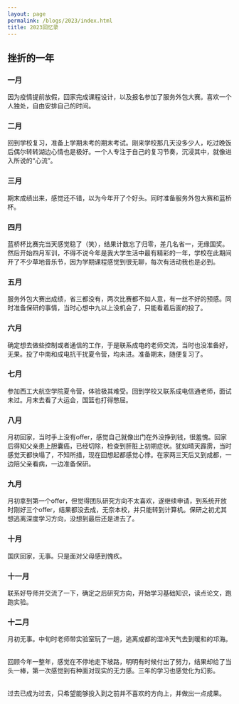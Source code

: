 ```yaml
---
layout: page
permalink: /blogs/2023/index.html
title: 2023回忆录
---
```


## 挫折的一年

### 一月

因为疫情提前放假，回家完成课程设计，以及报名参加了服务外包大赛。喜欢一个人独处，自由安排自己的时间。

### 二月

回到学校复习，准备上学期未考的期末考试。刚来学校那几天没多少人，吃过晚饭后偶尔转转湖边心情也是极好。一个人专注于自己的复习节奏，沉浸其中，就像进入所说的“心流”。

### 三月

期末成绩出来，感觉还不错，以为今年开了个好头。同时准备服务外包大赛和蓝桥杯。

### 四月

蓝桥杯比赛完当天感觉稳了（笑），结果计数忘了归零，差几名省一，无缘国奖。然后开始四月军训，不得不说今年是我大学生活中最有精彩的一年，学校在此期间开了不少草地音乐节，因为学期课程感觉到很无聊，每次有活动我也是必到。

### 五月

服务外包大赛出成绩，省三都没有，两次比赛都不如人意，有一丝不好的预感。同时准备保研的事情，当时心想中九以上没机会了，只能看着后面的投了。

### 六月

确定想去做些控制或者通信的工作，于是联系成电的老师交流，当时也没准备好，无果。投了中南和成电抗干扰夏令营，均未进。准备期末，随便复习了。

### 七月

参加西工大航空学院夏令营，体验极其难受。回到学校又联系成电信通老师，面试未过。月末去看了大运会，国篮也打得憋屈。

### 八月

月初回家，当时手上没有offer，感觉自己就像出门在外没挣到钱，很羞愧。回家后得知父亲患上胆囊癌，已经切除，检查到肝脏上初期症状。犹如晴天霹雳，当时感觉天都快塌了，不知所措，现在回想起都感觉心悸。在家两三天后又到成都，一边陪父亲看病，一边准备保研。

### 九月

月初拿到第一个offer，但觉得团队研究方向不太喜欢，遂继续申请，到系统开放时刚好三个offer，结果都没去成，无奈本校，并只能转到计算机。保研之初尤其想逃离深度学习方向，没想到最后还是进去了。

### 十月

国庆回家，无事。只是面对父母感到愧疚。

### 十一月

联系好导师并交流了一下，确定之后研究方向，开始学习基础知识，读点论文，跑跑实验。

### 十二月

月初无事。中旬时老师带实验室玩了一趟，逃离成都的湿冷天气去到暖和的邛海。


<br> 回顾今年一整年，感觉在不停地走下坡路，明明有时候付出了努力，结果却给了当头一棒，第一次感觉到有种面对现实的无力感。三年的学习也感觉化为幻影。

<br> 过去已成为过去，只希望能够投入到之前并不喜欢的方向上，并做出一点成果。

